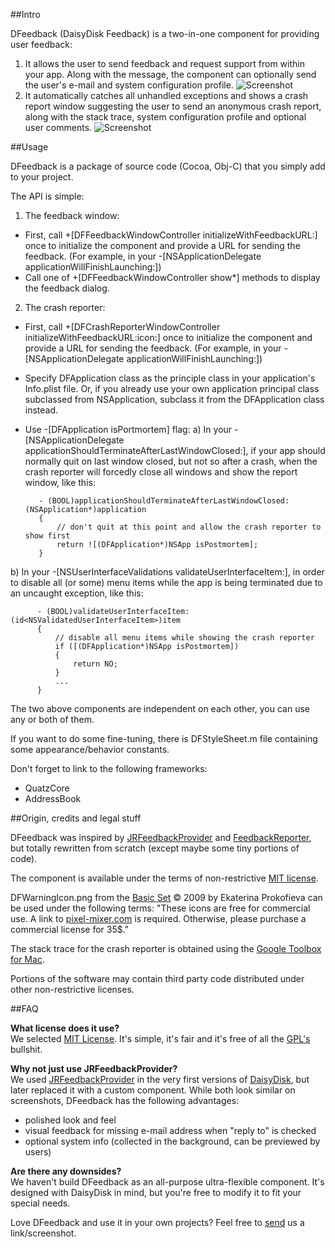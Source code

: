 ##Intro

DFeedback (DaisyDisk Feedback) is a two-in-one component for providing user feedback:

1. It allows the user to send feedback and request support from within your app. Along with the message, the component can optionally send the user's e-mail and system configuration profile.
![Screenshot](http://www.daisydiskapp.com/img/DFFeedbackScreenshot.png)
2. It automatically catches all unhandled exceptions and shows a crash report window suggesting the user to send an anonymous crash report, along with the stack trace, system configuration profile and optional user comments.
![Screenshot](http://www.daisydiskapp.com/img/DFCrashReportScreenshot.png)

##Usage

DFeedback is a package of source code (Cocoa, Obj-C) that you simply add to your project.

The API is simple:

1. The feedback window:
 - First, call +[DFFeedbackWindowController initializeWithFeedbackURL:] once to initialize the component and provide a URL for sending the feedback. (For example, in your -[NSApplicationDelegate applicationWillFinishLaunching:])
 - Call one of +[DFFeedbackWindowController show*] methods to display the feedback dialog.

2. The crash reporter:
 - First, call +[DFCrashReporterWindowController initializeWithFeedbackURL:icon:] once to initialize the component and provide a URL for sending the feedback. (For example, in your -[NSApplicationDelegate applicationWillFinishLaunching:])
 - Specify DFApplication class as the principle class in your application's Info.plist file. Or, if you already use your own application principal class subclassed from NSApplication, subclass it from the DFApplication class instead. 
 - Use -[DFApplication isPortmortem] flag:
  a) In your -[NSApplicationDelegate applicationShouldTerminateAfterLastWindowClosed:], if your app should normally quit on last window closed, but not so after a crash, when the crash reporter will forcedly close all windows and show the report window, like this: 
        
          - (BOOL)applicationShouldTerminateAfterLastWindowClosed:(NSApplication*)application
          {
              // don't quit at this point and allow the crash reporter to show first
              return ![(DFApplication*)NSApp isPostmortem];
          }
        
  b) In your -[NSUserInterfaceValidations validateUserInterfaceItem:], in order to disable all (or some) menu items while the app is being terminated due to an uncaught exception, like this:
        
          - (BOOL)validateUserInterfaceItem:(id<NSValidatedUserInterfaceItem>)item
          {
              // disable all menu items while showing the crash reporter
              if ([(DFApplication*)NSApp isPostmortem])
              {
                  return NO;
              }
              ...
          }


The two above components are independent on each other, you can use any or both of them.

If you want to do some fine-tuning, there is DFStyleSheet.m file containing some appearance/behavior constants.

Don't forget to link to the following frameworks:

- QuatzCore
- AddressBook

##Origin, credits and legal stuff

DFeedback was inspired by [JRFeedbackProvider](https://github.com/rentzsch/jrfeedbackprovider) and [FeedbackReporter](https://github.com/tcurdt/feedbackreporter), but totally rewritten from scratch (except maybe some tiny portions of code).

The component is available under the terms of non-restrictive [MIT license](http://en.wikipedia.org/wiki/MIT_License).

DFWarningIcon.png from the [Basic Set](http://pixel-mixer.com/BASIC_SET/) © 2009 by Ekaterina Prokofieva can be used under the following terms:
"These icons are free for commercial use. A link to [pixel-mixer.com](http://pixel-mixer.com) is required.
Otherwise, please purchase a commercial license for 35$."

The stack trace for the crash reporter is obtained using the [Google Toolbox for Mac](http://code.google.com/p/google-toolbox-for-mac/).

Portions of the software may contain third party code distributed under other non-restrictive licenses.

##FAQ

__What license does it use?__<br />
We selected [MIT License](http://en.wikipedia.org/wiki/MIT_License). It's simple, it's fair and it's free of all the [GPL's](http://en.wikipedia.org/wiki/GPL) bullshit.

__Why not just use JRFeedbackProvider?__<br />
We used [JRFeedbackProvider](https://github.com/rentzsch/jrfeedbackprovider) in the very first versions of [DaisyDisk](http://www.daisydiskapp.com), but later replaced it with a custom component. While both look similar on screenshots, DFeedback has the following advantages:

* polished look and feel
* visual feedback for missing e-mail address when "reply to" is checked
* optional system info (collected in the background, can be previewed by users)

__Are there any downsides?__<br />
We haven't build DFeedback as an all-purpose ultra-flexible component. It's designed with DaisyDisk in mind, but you're free to modify it to fit your special needs.

Love DFeedback and use it in your own projects? Feel free to [send](http://www.daisydiskapp.com/support.php) us a link/screenshot.
